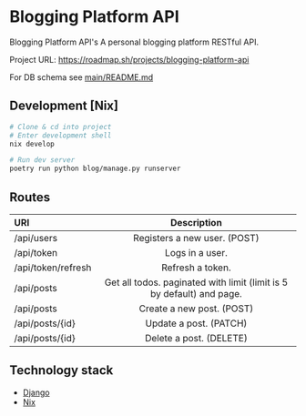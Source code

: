 # Blogging Platform API

Blogging Platform API's A personal blogging platform RESTful API.

Project URL: https://roadmap.sh/projects/blogging-platform-api

For DB schema see [main/README.md](main/README.md)
## Development \[Nix\]

```bash
# Clone & cd into project
# Enter development shell
nix develop

# Run dev server
poetry run python blog/manage.py runserver
```

## Routes

| URI                |                              Description                              |
| :----------------- | :-------------------------------------------------------------------: |
| /api/users         |                     Registers a new user. (POST)                      |
| /api/token         |                            Logs in a user.                            |
| /api/token/refresh |                           Refresh a token.                            |
| /api/posts         | Get all todos. paginated with limit (limit is 5 by default) and page. |
| /api/posts         |                       Create a new post. (POST)                       |
| /api/posts/{id}    |                        Update a post. (PATCH)                         |
| /api/posts/{id}    |                        Delete a post. (DELETE)                        |

## Technology stack

- [Django](https://www.djangoproject.com/)
- [Nix](https://nixos.org/nix/)
